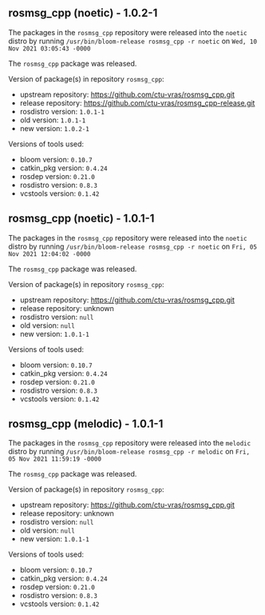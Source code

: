 ## rosmsg_cpp (noetic) - 1.0.2-1

The packages in the `rosmsg_cpp` repository were released into the `noetic` distro by running `/usr/bin/bloom-release rosmsg_cpp -r noetic` on `Wed, 10 Nov 2021 03:05:43 -0000`

The `rosmsg_cpp` package was released.

Version of package(s) in repository `rosmsg_cpp`:

- upstream repository: https://github.com/ctu-vras/rosmsg_cpp.git
- release repository: https://github.com/ctu-vras/rosmsg_cpp-release.git
- rosdistro version: `1.0.1-1`
- old version: `1.0.1-1`
- new version: `1.0.2-1`

Versions of tools used:

- bloom version: `0.10.7`
- catkin_pkg version: `0.4.24`
- rosdep version: `0.21.0`
- rosdistro version: `0.8.3`
- vcstools version: `0.1.42`


## rosmsg_cpp (noetic) - 1.0.1-1

The packages in the `rosmsg_cpp` repository were released into the `noetic` distro by running `/usr/bin/bloom-release rosmsg_cpp -r noetic` on `Fri, 05 Nov 2021 12:04:02 -0000`

The `rosmsg_cpp` package was released.

Version of package(s) in repository `rosmsg_cpp`:

- upstream repository: https://github.com/ctu-vras/rosmsg_cpp.git
- release repository: unknown
- rosdistro version: `null`
- old version: `null`
- new version: `1.0.1-1`

Versions of tools used:

- bloom version: `0.10.7`
- catkin_pkg version: `0.4.24`
- rosdep version: `0.21.0`
- rosdistro version: `0.8.3`
- vcstools version: `0.1.42`


## rosmsg_cpp (melodic) - 1.0.1-1

The packages in the `rosmsg_cpp` repository were released into the `melodic` distro by running `/usr/bin/bloom-release rosmsg_cpp -r melodic` on `Fri, 05 Nov 2021 11:59:19 -0000`

The `rosmsg_cpp` package was released.

Version of package(s) in repository `rosmsg_cpp`:

- upstream repository: https://github.com/ctu-vras/rosmsg_cpp.git
- release repository: unknown
- rosdistro version: `null`
- old version: `null`
- new version: `1.0.1-1`

Versions of tools used:

- bloom version: `0.10.7`
- catkin_pkg version: `0.4.24`
- rosdep version: `0.21.0`
- rosdistro version: `0.8.3`
- vcstools version: `0.1.42`


